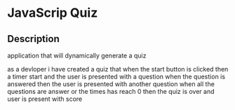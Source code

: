 # JavaScrip Quiz

## Description 
application that will dynamically generate a quiz 




as a devloper i have created a quiz that 
when the start button is clicked 
then a timer start and the user is presented with a question 
when the question is answered 
then the user is presented with another question 
when all the questions are answer or the times has reach 0
then the quiz is over and user is present with score


